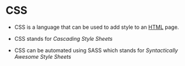 # CSS





- CSS is a language that can be used to add style to an [HTML](/wiki/HTML) page.

- CSS stands for *Cascading Style Sheets*

- CSS can be automated using SASS which stands for *Syntactically Awesome Style Sheets*
